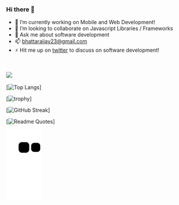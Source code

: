 ### Hi there 👋

- 🔭 I’m currently working on Mobile and Web Development!
- 👯 I’m looking to collaborate on Javascript Libraries / Frameworks
- 💬 Ask me about software development
- 📫 bhattaraijay23@gmail.com
- ⚡ Hit me up on [twitter](https://twitter.com/bhattaraijay1) to discuss on software development!
<br/>


![](https://github-profile-summary-cards.vercel.app/api/cards/profile-details?username=bhattaraijay05&theme=vue)

[![Top Langs](https://github-readme-stats.vercel.app/api/top-langs/?username=bhattaraijay05&layout=compact)]

[![trophy](https://github-profile-trophy.vercel.app/?username=bhattaraijay05)]

[![GitHub Streak](https://github-readme-streak-stats.herokuapp.com/?user=bhattaraijay05)]

[![Readme Quotes](https://quotes-github-readme.vercel.app/api?type=horizontal)]

![bhattaraijay05 snake gif](https://github.com/bhattaraijay05/bhattaraijay05/blob/output/github-contribution-grid-snake.svg)  
